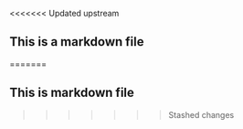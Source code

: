 <<<<<<< Updated upstream
## This is a markdown file 
=======
## This is markdown file
>>>>>>> Stashed changes
